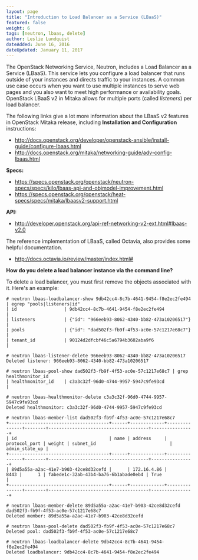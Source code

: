 ```yaml
---
layout: page
title: "Introduction to Load Balancer as a Service (LBaaS)"
featured: false
weight: 6
tags: [neutron, lbaas, delete]
author: Leslie Lundquist
dateAdded: June 16, 2016
dateUpdated: January 11, 2017
---
```


The OpenStack Networking Service, Neutron, includes a Load Balancer as a Service (LBaaS). This service lets you configure a load balancer that runs outside of your instances and directs traffic to your instances. A common use case occurs when you want to use multiple instances to serve web pages and you also want to meet high performance or availability goals. OpenStack LBaaS v2 in Mitaka allows for multiple ports (called _listeners_) per load balancer.

The following links give a lot more information about the LBaaS v2 features in OpenStack Mitaka release, including **Installation and Configuration** instructions:
 
 * http://docs.openstack.org/developer/openstack-ansible/install-guide/configure-lbaas.html
 * http://docs.openstack.org/mitaka/networking-guide/adv-config-lbaas.html

**Specs:**

 * https://specs.openstack.org/openstack/neutron-specs/specs/kilo/lbaas-api-and-objmodel-improvement.html
 * https://specs.openstack.org/openstack/heat-specs/specs/mitaka/lbaasv2-support.html

**API:**

 * http://developer.openstack.org/api-ref-networking-v2-ext.html#lbaas-v2.0

The reference implementation of LBaaS, called Octavia, also provides some helpful documentation.

 * http://docs.octavia.io/review/master/index.html#

**How do you delete a load balancer instance via the command line?**

To delete a load balancer, you must first remove the objects associated with it.  Here's an example:

```
# neutron lbaas-loadbalancer-show 9db42cc4-8c7b-4641-9454-f8e2ec2fe494 | egrep "pools|listeners|id"
| id                  | 9db42cc4-8c7b-4641-9454-f8e2ec2fe494           |
| listeners           | {"id": "966eeb93-8062-4340-bb82-473a10206517"} |
| pools               | {"id": "dad502f3-fb9f-4f53-ac0e-57c1217e68c7"} |
| tenant_id           | 90124d2dfcbf46c5a6794b3602aba9f6               |

# neutron lbaas-listener-delete 966eeb93-8062-4340-bb82-473a10206517
Deleted listener: 966eeb93-8062-4340-bb82-473a10206517

# neutron lbaas-pool-show dad502f3-fb9f-4f53-ac0e-57c1217e68c7 | grep healthmonitor_id
| healthmonitor_id    | c3a3c32f-96d0-4744-9957-5947c9fe93cd           |

# neutron lbaas-healthmonitor-delete c3a3c32f-96d0-4744-9957-5947c9fe93cd
Deleted healthmonitor: c3a3c32f-96d0-4744-9957-5947c9fe93cd

# neutron lbaas-member-list dad502f3-fb9f-4f53-ac0e-57c1217e68c7
+--------------------------------------+------+-------------+---------------+--------+--------------------------------------+----------------+
| id                                   | name | address     | protocol_port | weight | subnet_id                            | admin_state_up |
+--------------------------------------+------+-------------+---------------+--------+--------------------------------------+----------------+
| 89d5a55a-a2ac-41e7-b903-42ce8d32cefd |      | 172.16.4.86 |          8443 |      1 | fabede1c-32ab-43b4-ba76-6b1abade0eb4 | True           |
+--------------------------------------+------+-------------+---------------+--------+--------------------------------------+----------------+

# neutron lbaas-member-delete 89d5a55a-a2ac-41e7-b903-42ce8d32cefd dad502f3-fb9f-4f53-ac0e-57c1217e68c7
Deleted member: 89d5a55a-a2ac-41e7-b903-42ce8d32cefd

# neutron lbaas-pool-delete dad502f3-fb9f-4f53-ac0e-57c1217e68c7
Deleted pool: dad502f3-fb9f-4f53-ac0e-57c1217e68c7

# neutron lbaas-loadbalancer-delete 9db42cc4-8c7b-4641-9454-f8e2ec2fe494
Deleted loadbalancer: 9db42cc4-8c7b-4641-9454-f8e2ec2fe494
```
